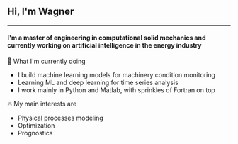## **Hi, I'm Wagner**
---
#### I'm a master of engineering in computational solid mechanics and currently working on artificial intelligence in the energy industry

:briefcase: What I'm currently doing
- I build machine learning models for machinery condition monitoring
- Learning ML and deep learning for time series analysis
- I work mainly in Python and Matlab, with sprinkles of Fortran on top

:fire: My main interests are
- Physical processes modeling
- Optimization
- Prognostics
